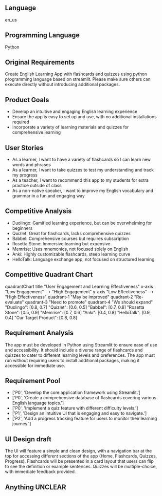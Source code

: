 ## Language

en_us

## Programming Language

Python

## Original Requirements

Create English Learning App with flashcards and quizzes using python programming language based on streamlit. Please make sure others can execute directly without introducing additional packages.

## Product Goals

- Develop an intuitive and engaging English learning experience
- Ensure the app is easy to set up and use, with no additional installations required
- Incorporate a variety of learning materials and quizzes for comprehensive learning

## User Stories

- As a learner, I want to have a variety of flashcards so I can learn new words and phrases
- As a learner, I want to take quizzes to test my understanding and track my progress
- As a teacher, I want to recommend this app to my students for extra practice outside of class
- As a non-native speaker, I want to improve my English vocabulary and grammar in a fun and engaging way

## Competitive Analysis

- Duolingo: Gamified learning experience, but can be overwhelming for beginners
- Quizlet: Great for flashcards, lacks comprehensive quizzes
- Babbel: Comprehensive courses but requires subscription
- Rosetta Stone: Immersive learning but expensive
- Memrise: Uses mnemonics, not focused solely on English
- Anki: Highly customizable flashcards, steep learning curve
- HelloTalk: Language exchange app, not focused on structured learning

## Competitive Quadrant Chart

quadrantChart
    title "User Engagement and Learning Effectiveness"
    x-axis "Low Engagement" --> "High Engagement"
    y-axis "Low Effectiveness" --> "High Effectiveness"
    quadrant-1 "May be improved"
    quadrant-2 "Re-evaluate"
    quadrant-3 "Need to promote"
    quadrant-4 "We should expand"
    "Duolingo": [0.8, 0.7]
    "Quizlet": [0.6, 0.5]
    "Babbel": [0.7, 0.8]
    "Rosetta Stone": [0.5, 0.9]
    "Memrise": [0.7, 0.6]
    "Anki": [0.4, 0.8]
    "HelloTalk": [0.9, 0.4]
    "Our Target Product": [0.8, 0.8]

## Requirement Analysis

The app must be developed in Python using Streamlit to ensure ease of use and accessibility. It should include a diverse range of flashcards and quizzes to cater to different learning levels and preferences. The app must run without requiring users to install additional packages, making it accessible for immediate use.

## Requirement Pool

- ['P0', 'Develop the core application framework using Streamlit.']
- ['P0', 'Create a comprehensive database of flashcards covering various English language topics.']
- ['P0', 'Implement a quiz feature with different difficulty levels.']
- ['P1', 'Design an intuitive UI that is engaging and easy to navigate.']
- ['P2', 'Add a progress tracking feature for users to monitor their learning journey.']

## UI Design draft

The UI will feature a simple and clean design, with a navigation bar at the top for accessing different sections of the app (Home, Flashcards, Quizzes, Progress). Flashcards will be presented in a card layout that users can flip to see the definition or example sentences. Quizzes will be multiple-choice, with immediate feedback provided.

## Anything UNCLEAR



